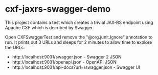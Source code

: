 
cxf-jaxrs-swagger-demo
===========

This project contains a test which creates a trivial JAX-RS endpoint using
Apache CXF which is decribed by Swagger.

Open CXFSwaggerTest and remove the "@org.junit.Ignore" annotation to run. It
prints out 3 URLs and sleeps for 2 minutes to allow time to explore the URLs:

 * http://localhost:9001/swagger.json - Swagger 2 JSON
 * http://localhost:9001/openapi.json - OpenAPI JSON
 * http://localhost:9001/api-docs?url=/swagger.json - Swagger UI


